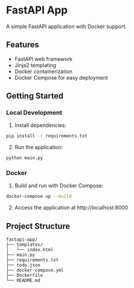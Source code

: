 # FastAPI App

A simple FastAPI application with Docker support.

## Features

- FastAPI web framework
- Jinja2 templating
- Docker containerization
- Docker Compose for easy deployment

## Getting Started

### Local Development

1. Install dependencies:
```bash
pip install -r requirements.txt
```

2. Run the application:
```bash
python main.py
```

### Docker

1. Build and run with Docker Compose:
```bash
docker-compose up --build
```

2. Access the application at http://localhost:8000

## Project Structure

```
fastapi-app/
├── templates/
│   └── index.html
├── main.py
├── requirements.txt
├── todo.json
├── docker-compose.yml
├── Dockerfile
└── README.md
```


